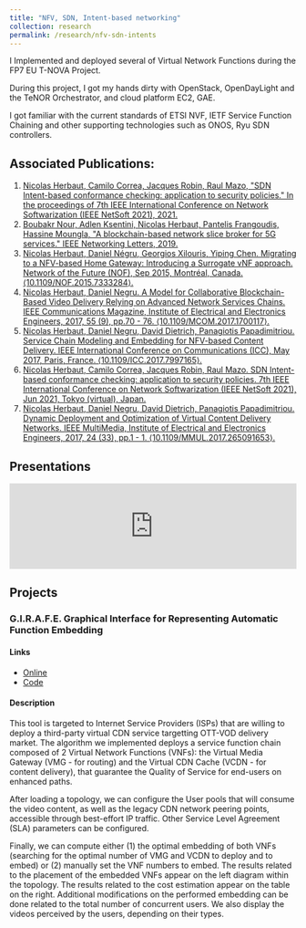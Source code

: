 ```yaml
---
title: "NFV, SDN, Intent-based networking"
collection: research
permalink: /research/nfv-sdn-intents
---
```


I Implemented and deployed several of Virtual Network Functions during the FP7 EU T-NOVA Project.

During this project, I got my hands dirty with OpenStack, OpenDayLight and the TeNOR Orchestrator, and cloud platform EC2, GAE.

I got familiar with the current standards of ETSI NVF, IETF Service Function Chaining and other supporting technologies such as ONOS, Ryu SDN controllers.

## Associated Publications:

1. [Nicolas Herbaut, Camilo Correa, Jacques Robin, Raul Mazo, "SDN Intent-based conformance checking: application to security policies." In the proceedings of 7th IEEE International Conference on Network Softwarization (IEEE NetSoft 2021), 2021.](https://hal.archives-ouvertes.fr/hal-03207525)
2. [Boubakr Nour, Adlen Ksentini, Nicolas Herbaut, Pantelis Frangoudis, Hassine Moungla, "A blockchain-based network slice broker for 5G services." IEEE Networking Letters, 2019.](https://doi.org/10.1109/LNET.2019.2915117)
3. [Nicolas Herbaut, Daniel Négru, Georgios Xilouris, Yiping Chen. Migrating to a NFV-based Home Gateway: Introducing a Surrogate vNF approach. Network of the Future (NOF), Sep 2015, Montréal, Canada. ⟨10.1109/NOF.2015.7333284⟩.](https://hal.archives-ouvertes.fr/hal-01485719)
4. [Nicolas Herbaut, Daniel Negru. A Model for Collaborative Blockchain-Based Video Delivery Relying on Advanced Network Services Chains. IEEE Communications Magazine, Institute of Electrical and Electronics Engineers, 2017, 55 (9), pp.70 - 76. ⟨10.1109/MCOM.2017.1700117⟩.](https://hal.archives-ouvertes.fr/hal-01610670)
5. [Nicolas Herbaut, Daniel Negru, David Dietrich, Panagiotis Papadimitriou. Service Chain Modeling and Embedding for NFV-based Content Delivery. IEEE International Conference on Communications (ICC), May 2017, Paris, France. ⟨10.1109/ICC.2017.7997165⟩.](https://hal.archives-ouvertes.fr/hal-01493381)
6. [Nicolas Herbaut, Camilo Correa, Jacques Robin, Raul Mazo. SDN Intent-based conformance checking: application to security policies. 7th IEEE International Conference on Network Softwarization (IEEE NetSoft 2021), Jun 2021, Tokyo (virtual), Japan.](https://hal.archives-ouvertes.fr/hal-03207525)
7. [Nicolas Herbaut, Daniel Negru, David Dietrich, Panagiotis Papadimitriou. Dynamic Deployment and Optimization of Virtual Content Delivery Networks. IEEE MultiMedia, Institute of Electrical and Electronics Engineers, 2017, 24 (33), pp.1 - 1. ⟨10.1109/MMUL.2017.265091653⟩.](https://hal.archives-ouvertes.fr/hal-01560112)

## Presentations

<iframe src="https://mediatheque.univ-paris1.fr/video/2819-nicolas-herbaut-sdn-intent-based-conformance-checking-application-to-security-policies/?is_iframe=true" width="100%"  style="padding: 0; margin: 0; border:0" allowfullscreen ></iframe>

## Projects


### G.I.R.A.F.E. Graphical Interface for Representing Automatic Function Embedding

#### Links 

* [Online](https://newgirafe.nextnet.top/)
* [Code](github.com/nherbaut/girafe_web)

#### Description

This tool is targeted to Internet Service Providers (ISPs) that are willing to deploy a third-party virtual CDN service targetting OTT-VOD delivery market. The algorithm we implemented deploys a service function chain composed of 2 Virtual Network Functions (VNFs): the Virtual Media Gateway (VMG - for routing) and the Virtual CDN Cache (VCDN - for content delivery), that guarantee the Quality of Service for end-users on enhanced paths.

After loading a topology, we can configure the User pools that will consume the video content, as well as the legacy CDN network peering points, accessible through best-effort IP traffic. Other Service Level Agreement (SLA) parameters can be configured.

Finally, we can compute either (1) the optimal embedding of both VNFs (searching for the optimal number of VMG and VCDN to deploy and to embed) or (2) manually set the VNF numbers to embed. The results related to the placement of the embedded VNFs appear on the left diagram within the topology. The results related to the cost estimation appear on the table on the right. Additional modifications on the performed embedding can be done related to the total number of concurrent users. We also display the videos perceived by the users, depending on their types.
